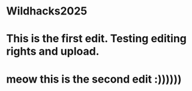 # Wildhacks2025

# This is the first edit. Testing editing rights and upload.

# meow this is the second edit :))))))